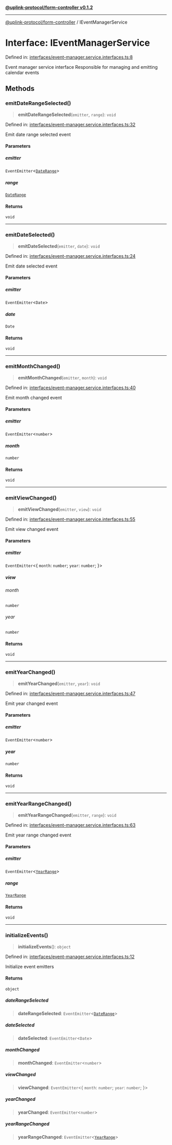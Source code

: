 [**@uplink-protocol/form-controller v0.1.2**](../README.md)

***

[@uplink-protocol/form-controller](../globals.md) / IEventManagerService

# Interface: IEventManagerService

Defined in: [interfaces/event-manager.service.interfaces.ts:8](https://github.com/jmkcoder/uplink-protocol-calendar/blob/519c17274ca35a5b4f4dfa9d2f04d55cb230d0b4/src/interfaces/event-manager.service.interfaces.ts#L8)

Event manager service interface
Responsible for managing and emitting calendar events

## Methods

### emitDateRangeSelected()

> **emitDateRangeSelected**(`emitter`, `range`): `void`

Defined in: [interfaces/event-manager.service.interfaces.ts:32](https://github.com/jmkcoder/uplink-protocol-calendar/blob/519c17274ca35a5b4f4dfa9d2f04d55cb230d0b4/src/interfaces/event-manager.service.interfaces.ts#L32)

Emit date range selected event

#### Parameters

##### emitter

`EventEmitter`\<[`DateRange`](DateRange.md)\>

##### range

[`DateRange`](DateRange.md)

#### Returns

`void`

***

### emitDateSelected()

> **emitDateSelected**(`emitter`, `date`): `void`

Defined in: [interfaces/event-manager.service.interfaces.ts:24](https://github.com/jmkcoder/uplink-protocol-calendar/blob/519c17274ca35a5b4f4dfa9d2f04d55cb230d0b4/src/interfaces/event-manager.service.interfaces.ts#L24)

Emit date selected event

#### Parameters

##### emitter

`EventEmitter`\<`Date`\>

##### date

`Date`

#### Returns

`void`

***

### emitMonthChanged()

> **emitMonthChanged**(`emitter`, `month`): `void`

Defined in: [interfaces/event-manager.service.interfaces.ts:40](https://github.com/jmkcoder/uplink-protocol-calendar/blob/519c17274ca35a5b4f4dfa9d2f04d55cb230d0b4/src/interfaces/event-manager.service.interfaces.ts#L40)

Emit month changed event

#### Parameters

##### emitter

`EventEmitter`\<`number`\>

##### month

`number`

#### Returns

`void`

***

### emitViewChanged()

> **emitViewChanged**(`emitter`, `view`): `void`

Defined in: [interfaces/event-manager.service.interfaces.ts:55](https://github.com/jmkcoder/uplink-protocol-calendar/blob/519c17274ca35a5b4f4dfa9d2f04d55cb230d0b4/src/interfaces/event-manager.service.interfaces.ts#L55)

Emit view changed event

#### Parameters

##### emitter

`EventEmitter`\<\{ `month`: `number`; `year`: `number`; \}\>

##### view

###### month

`number`

###### year

`number`

#### Returns

`void`

***

### emitYearChanged()

> **emitYearChanged**(`emitter`, `year`): `void`

Defined in: [interfaces/event-manager.service.interfaces.ts:47](https://github.com/jmkcoder/uplink-protocol-calendar/blob/519c17274ca35a5b4f4dfa9d2f04d55cb230d0b4/src/interfaces/event-manager.service.interfaces.ts#L47)

Emit year changed event

#### Parameters

##### emitter

`EventEmitter`\<`number`\>

##### year

`number`

#### Returns

`void`

***

### emitYearRangeChanged()

> **emitYearRangeChanged**(`emitter`, `range`): `void`

Defined in: [interfaces/event-manager.service.interfaces.ts:63](https://github.com/jmkcoder/uplink-protocol-calendar/blob/519c17274ca35a5b4f4dfa9d2f04d55cb230d0b4/src/interfaces/event-manager.service.interfaces.ts#L63)

Emit year range changed event

#### Parameters

##### emitter

`EventEmitter`\<[`YearRange`](YearRange.md)\>

##### range

[`YearRange`](YearRange.md)

#### Returns

`void`

***

### initializeEvents()

> **initializeEvents**(): `object`

Defined in: [interfaces/event-manager.service.interfaces.ts:12](https://github.com/jmkcoder/uplink-protocol-calendar/blob/519c17274ca35a5b4f4dfa9d2f04d55cb230d0b4/src/interfaces/event-manager.service.interfaces.ts#L12)

Initialize event emitters

#### Returns

`object`

##### dateRangeSelected

> **dateRangeSelected**: `EventEmitter`\<[`DateRange`](DateRange.md)\>

##### dateSelected

> **dateSelected**: `EventEmitter`\<`Date`\>

##### monthChanged

> **monthChanged**: `EventEmitter`\<`number`\>

##### viewChanged

> **viewChanged**: `EventEmitter`\<\{ `month`: `number`; `year`: `number`; \}\>

##### yearChanged

> **yearChanged**: `EventEmitter`\<`number`\>

##### yearRangeChanged

> **yearRangeChanged**: `EventEmitter`\<[`YearRange`](YearRange.md)\>
